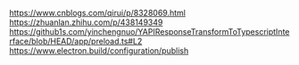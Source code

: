 https://www.cnblogs.com/qirui/p/8328069.html
https://zhuanlan.zhihu.com/p/438149349
https://github1s.com/yinchengnuo/YAPIResponseTransformToTypescriptInterface/blob/HEAD/app/preload.ts#L2
https://www.electron.build/configuration/publish